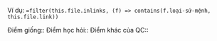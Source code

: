 Ví dụ: `=filter(this.file.inlinks, (f) => contains(f.loại-sứ-mệnh, this.file.link))`

Điểm giống::
Điểm học hỏi:: 
Điểm khác của QC:: 